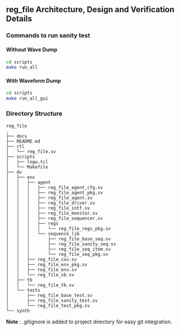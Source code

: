 ## reg_file Architecture, Design and Verification Details

### Commands to run sanity test
#### Without Wave Dump
```bash
cd scripts
make run_all
```
#### With Waveform Dump
```bash
cd scripts
make run_all_gui
```
### Directory Structure
```
reg_file
.
├── docs
├── README.md
├── rtl
│   └── reg_file.sv
├── scripts
│   ├── logw.tcl
│   └── Makefile
├── dv
│   ├── env
│   │   ├── agent
│   │   │   ├── reg_file_agent_cfg.sv
│   │   │   ├── reg_file_agent_pkg.sv
│   │   │   ├── reg_file_agent.sv
│   │   │   ├── reg_file_driver.sv
│   │   │   ├── reg_file_intf.sv
│   │   │   ├── reg_file_monitor.sv
│   │   │   ├── reg_file_sequencer.sv
│   │   │   ├── regs
│   │   │   │   └── reg_file_regs_pkg.sv
│   │   │   └── sequence_lib
│   │   │       ├── reg_file_base_seq.sv
│   │   │       ├── reg_file_sanity_seq.sv
│   │   │       ├── reg_file_seq_item.sv
│   │   │       └── reg_file_seq_pkg.sv
│   │   ├── reg_file_cov.sv
│   │   ├── reg_file_env_pkg.sv
│   │   ├── reg_file_env.sv
│   │   └── reg_file_sb.sv
│   ├── tb
│   │   └── reg_file_tb.sv
│   └── tests
│       ├── reg_file_base_test.sv
│       ├── reg_file_sanity_test.sv
│       └── reg_file_test_pkg.sv
└── synth
```
**Note** : .gitignore is added to project directory for easy git integration.
